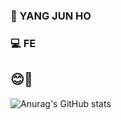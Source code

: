 ### 👾 YANG JUN HO

### 💻 FE  

## 😊🌱

![Anurag's GitHub stats](https://github-readme-stats.vercel.app/api?username=yanggengjelly&show_icons=true&theme=transparent)
